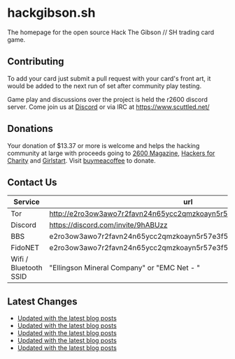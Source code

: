 # hackgibson.sh
The homepage for the open source Hack The Gibson // SH trading card game.


## Contributing

To add your card just submit a pull request with your card's front art, it would be added to the next run of set after community play testing.

Game play and discussions over the project is held the r2600 discord server. Come join us at [Discord](https://discord.com/invite/9hABUzz) or via IRC at https://www.scuttled.net/


## Donations

Your donation of $13.37 or more is welcome and helps the hacking community at large with proceeds going to [2600 Magazine](https://2600.com/), [Hackers for Charity](https://hackersforcharity.org) and [Girlstart](https://girlstart.org).  Visit [buymeacoffee](https://www.buymeacoffee.com/hackgibson.sh) to donate.


## Contact Us

Service | url
-|-
Tor | http://e2ro3ow3awo7r2favn24n65ycc2qmzkoayn5r57e3f56nvjwdcgg32ad.onion
Discord | https://discord.com/invite/9hABUzz
BBS | e2ro3ow3awo7r2favn24n65ycc2qmzkoayn5r57e3f56nvjwdcgg32ad.onion:23
FidoNET | e2ro3ow3awo7r2favn24n65ycc2qmzkoayn5r57e3f56nvjwdcgg32ad.onion:24554
Wifi / Bluetooth SSID | "Ellingson Mineral Company" or "EMC Net - <fidonet address>"

## Latest Changes
<!-- BLOG-POST-LIST:START -->
- [Updated with the latest blog posts](https://github.com/DFW2600/hackgibson.sh/commit/4505169fe0c2ef0a98de965ada66b0fa041def33)
- [Updated with the latest blog posts](https://github.com/DFW2600/hackgibson.sh/commit/921682238835173329a43a31f8823aefcd75a445)
- [Updated with the latest blog posts](https://github.com/DFW2600/hackgibson.sh/commit/af7d077e5adf4f19e406eb2f8cf2cde0bd632cd6)
- [Updated with the latest blog posts](https://github.com/DFW2600/hackgibson.sh/commit/e0fb5835ff5c62c8fbf9dca3b76cd0605c2b0d4b)
- [Updated with the latest blog posts](https://github.com/DFW2600/hackgibson.sh/commit/942230a6d9652a291224207fcf625922e2a1c7c1)
<!-- BLOG-POST-LIST:END -->
